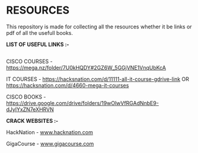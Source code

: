 # RESOURCES
This repository is made for collecting all the resources whether it be links or pdf of all the usefull books.

 **LIST OF USEFUL LINKS :-** 
##
CISCO COURSES - https://mega.nz/folder/7U0kHQDY#2GZ6W_5GGjVNE1VnqUbKcA

IT COURSES - https://hacksnation.com/d/11111-all-it-course-gdrive-link OR https://hacksnation.com/d/4660-mega-it-courses

CISCO BOOKS - https://drive.google.com/drive/folders/19wOlwVfRGAdNnbE9-dJylYxZN7eXHRVN


**CRACK WEBSITES :-**


HackNation - www.hacknation.com

GigaCourse - www.gigacourse.com

